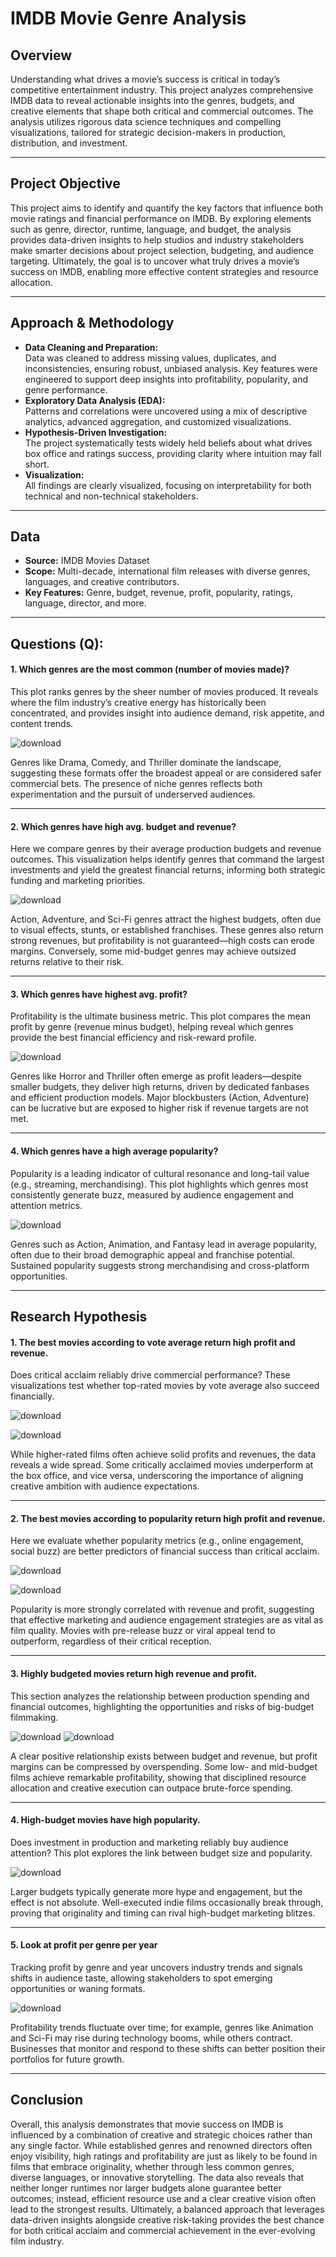 
# IMDB Movie Genre Analysis

## Overview

Understanding what drives a movie’s success is critical in today’s competitive entertainment industry. This project analyzes comprehensive IMDB data to reveal actionable insights into the genres, budgets, and creative elements that shape both critical and commercial outcomes. The analysis utilizes rigorous data science techniques and compelling visualizations, tailored for strategic decision-makers in production, distribution, and investment.

---

## Project Objective

This project aims to identify and quantify the key factors that influence both movie ratings and financial performance on IMDB. By exploring elements such as genre, director, runtime, language, and budget, the analysis provides data-driven insights to help studios and industry stakeholders make smarter decisions about project selection, budgeting, and audience targeting. Ultimately, the goal is to uncover what truly drives a movie’s success on IMDB, enabling more effective content strategies and resource allocation.

---

## Approach & Methodology

- **Data Cleaning and Preparation:**  
  Data was cleaned to address missing values, duplicates, and inconsistencies, ensuring robust, unbiased analysis. Key features were engineered to support deep insights into profitability, popularity, and genre performance.
- **Exploratory Data Analysis (EDA):**  
  Patterns and correlations were uncovered using a mix of descriptive analytics, advanced aggregation, and customized visualizations.
- **Hypothesis-Driven Investigation:**  
  The project systematically tests widely held beliefs about what drives box office and ratings success, providing clarity where intuition may fall short.
- **Visualization:**  
  All findings are clearly visualized, focusing on interpretability for both technical and non-technical stakeholders.

---

## Data

- **Source:** IMDB Movies Dataset  
- **Scope:** Multi-decade, international film releases with diverse genres, languages, and creative contributors.  
- **Key Features:** Genre, budget, revenue, profit, popularity, ratings, language, director, and more.

---

## Questions (Q):

#### 1. Which genres are the most common (number of movies made)?

This plot ranks genres by the sheer number of movies produced. It reveals where the film industry’s creative energy has historically been concentrated, and provides insight into audience demand, risk appetite, and content trends.

![download](https://github.com/user-attachments/assets/5e74a677-d6cf-416f-8b4d-65b2b095ccd9)



 
Genres like Drama, Comedy, and Thriller dominate the landscape, suggesting these formats offer the broadest appeal or are considered safer commercial bets. The presence of niche genres reflects both experimentation and the pursuit of underserved audiences.

---

#### 2. Which genres have high avg. budget and revenue?

Here we compare genres by their average production budgets and revenue outcomes. This visualization helps identify genres that command the largest investments and yield the greatest financial returns, informing both strategic funding and marketing priorities.

![download](https://github.com/user-attachments/assets/416c3e62-abbb-4604-a31e-f5cfc0ee6162)



Action, Adventure, and Sci-Fi genres attract the highest budgets, often due to visual effects, stunts, or established franchises. These genres also return strong revenues, but profitability is not guaranteed—high costs can erode margins. Conversely, some mid-budget genres may achieve outsized returns relative to their risk.

---

#### 3. Which genres have highest avg. profit?

Profitability is the ultimate business metric. This plot compares the mean profit by genre (revenue minus budget), helping reveal which genres provide the best financial efficiency and risk-reward profile.

![download](https://github.com/user-attachments/assets/a20742aa-70bb-40d4-bd0c-991cb30fb1e1)



Genres like Horror and Thriller often emerge as profit leaders—despite smaller budgets, they deliver high returns, driven by dedicated fanbases and efficient production models. Major blockbusters (Action, Adventure) can be lucrative but are exposed to higher risk if revenue targets are not met.

---

#### 4. Which genres have a high average popularity?

Popularity is a leading indicator of cultural resonance and long-tail value (e.g., streaming, merchandising). This plot highlights which genres most consistently generate buzz, measured by audience engagement and attention metrics.

![download](https://github.com/user-attachments/assets/282666d4-7898-41ae-9c8c-b93c7f778734)



Genres such as Action, Animation, and Fantasy lead in average popularity, often due to their broad demographic appeal and franchise potential. Sustained popularity suggests strong merchandising and cross-platform opportunities.

---

## Research Hypothesis

#### 1. The best movies according to vote average return high profit and revenue.

Does critical acclaim reliably drive commercial performance? These visualizations test whether top-rated movies by vote average also succeed financially.

![download](https://github.com/user-attachments/assets/abf77bf4-39cf-43ca-b408-5edc78d400b7)

![download](https://github.com/user-attachments/assets/4a78d8bb-d2bc-47f0-8bb4-2b7e25065dc9)


  
While higher-rated films often achieve solid profits and revenues, the data reveals a wide spread. Some critically acclaimed movies underperform at the box office, and vice versa, underscoring the importance of aligning creative ambition with audience expectations.

---

#### 2. The best movies according to popularity return high profit and revenue.

Here we evaluate whether popularity metrics (e.g., online engagement, social buzz) are better predictors of financial success than critical acclaim.

![download](https://github.com/user-attachments/assets/59f6a66d-b41d-45c8-b7c1-eecd0288814d)

![download](https://github.com/user-attachments/assets/36e4918a-cbab-4e79-ae10-b21d3df6389d)



Popularity is more strongly correlated with revenue and profit, suggesting that effective marketing and audience engagement strategies are as vital as film quality. Movies with pre-release buzz or viral appeal tend to outperform, regardless of their critical reception.

---

#### 3. Highly budgeted movies return high revenue and profit.

This section analyzes the relationship between production spending and financial outcomes, highlighting the opportunities and risks of big-budget filmmaking.

![download](https://github.com/user-attachments/assets/01867fd4-d97f-4384-90f8-63b7f1dd73ed)
![download](https://github.com/user-attachments/assets/2b834250-1e6b-406a-a50b-b19068fb0ca5)



A clear positive relationship exists between budget and revenue, but profit margins can be compressed by overspending. Some low- and mid-budget films achieve remarkable profitability, showing that disciplined resource allocation and creative execution can outpace brute-force spending.

---

#### 4. High-budget movies have high popularity.

Does investment in production and marketing reliably buy audience attention? This plot explores the link between budget size and popularity.

![download](https://github.com/user-attachments/assets/65fa5491-feaa-4d7f-8aa4-cea61b374de7)



Larger budgets typically generate more hype and engagement, but the effect is not absolute. Well-executed indie films occasionally break through, proving that originality and timing can rival high-budget marketing blitzes.

---

#### 5. Look at profit per genre per year

Tracking profit by genre and year uncovers industry trends and signals shifts in audience taste, allowing stakeholders to spot emerging opportunities or waning formats.

![download](https://github.com/user-attachments/assets/d783caf7-9994-4eaf-8520-6455962591a8)



Profitability trends fluctuate over time; for example, genres like Animation and Sci-Fi may rise during technology booms, while others contract. Businesses that monitor and respond to these shifts can better position their portfolios for future growth.

---
## Conclusion

Overall, this analysis demonstrates that movie success on IMDB is influenced by a combination of creative and strategic choices rather than any single factor. While established genres and renowned directors often enjoy visibility, high ratings and profitability are just as likely to be found in films that embrace originality, whether through less common genres, diverse languages, or innovative storytelling. The data also reveals that neither longer runtimes nor larger budgets alone guarantee better outcomes; instead, efficient resource use and a clear creative vision often lead to the strongest results. Ultimately, a balanced approach that leverages data-driven insights alongside creative risk-taking provides the best chance for both critical acclaim and commercial achievement in the ever-evolving film industry.







